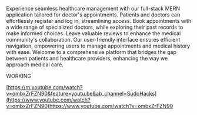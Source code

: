Experience seamless healthcare management with our full-stack MERN application tailored for doctor's appointments. Patients and doctors can effortlessly register and log in, streamlining access. Book appointments with a wide range of specialized doctors, while exploring their past records to make informed choices. Leave valuable reviews to enhance the medical community's collaboration. Our user-friendly interface ensures efficient navigation, empowering users to manage appointments and medical history with ease. Welcome to a comprehensive platform that bridges the gap between patients and healthcare providers, enhancing the way we approach medical care.


WORKING

[https://m.youtube.com/watch?v=ombxZrFZN90&feature=youtu.be&ab_channel=SudoHacks](https://www.youtube.com/watch?v=ombxZrFZN90)https://www.youtube.com/watch?v=ombxZrFZN90
